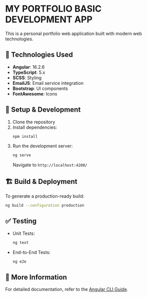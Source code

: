 # MY PORTFOLIO BASIC DEVELOPMENT APP

This is a personal portfolio web application built with modern web technologies.

## 🚀 Technologies Used

- **Angular**: 16.2.6
- **TypeScript**: 5.x
- **SCSS**: Styling
- **EmailJS**: Email service integration
- **Bootstrap**: UI components
- **FontAwesome**: Icons

## 📌 Setup & Development

1. Clone the repository
2. Install dependencies:
   ```sh
   npm install
   ```
3. Run the development server:
   ```sh
   ng serve
   ```
   Navigate to `http://localhost:4200/`

## 🏗️ Build & Deployment

To generate a production-ready build:
```sh
ng build --configuration production
```  

## ✅ Testing

- Unit Tests:
  ```sh
  ng test
  ```
- End-to-End Tests:
  ```sh
  ng e2e
  ```

## 📖 More Information

For detailed documentation, refer to the [Angular CLI Guide](https://angular.io/cli).  
